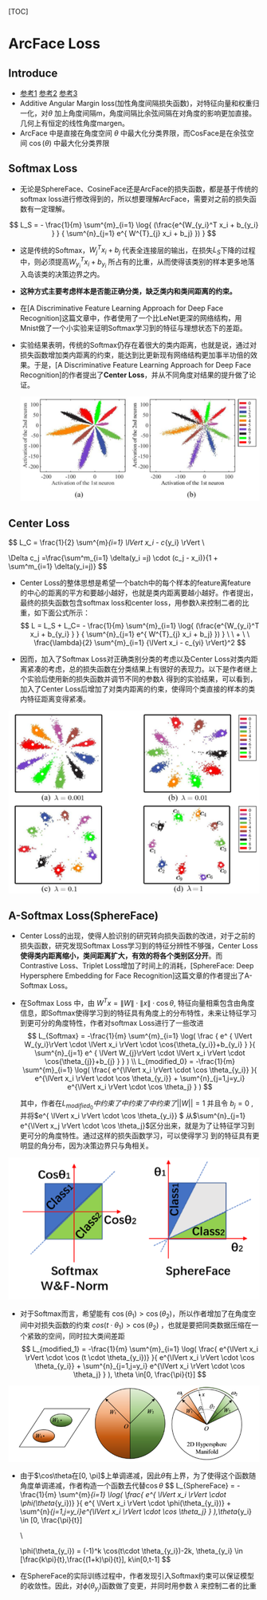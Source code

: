 [TOC]

# ArcFace Loss



## Introduce

- [参考1](https://zhuanlan.zhihu.com/p/76541084) [参考2](https://blog.csdn.net/Wuzebiao2016/article/details/81839452) [参考3](https://blog.csdn.net/duan19920101/article/details/104445423)
- Additive Angular Margin loss(加性角度间隔损失函数)，对特征向量和权重归一化，对$\theta$ 加上角度间隔m，角度间隔比余弦间隔在对角度的影响更加直接。几何上有恒定的线性角度margen。
- ArcFace 中是直接在角度空间 $\theta$ 中最大化分类界限，而CosFace是在余弦空间 $\cos (\theta)$ 中最大化分类界限



## Softmax Loss

- 无论是SphereFace、CosineFace还是ArcFace的损失函数，都是基于传统的softmax loss进行修改得到的，所以想要理解ArcFace，需要对之前的损失函数有一定理解。

$$
L_S = - \frac{1}{m} \sum^{m}_{i=1}  \log{  (\frac{e^{W_{y_i}^T x_i + b_{y_i} }  } { \sum^{n}_{j=1}  e^{ W^{T}_{j} x_i + b_j} }) }
$$

- 这是传统的Softmax，$W_j^T x_i + b_j$ 代表全连接层的输出，在损失$L_S$下降的过程中，则必须提高$W^T_{y_i}x_i+b_{y_i}$ 所占有的比重，从而使得该类别的样本更多地落入岛该类的决策边界之内。

- **这种方式主要考虑样本是否能正确分类，缺乏类内和类间距离的约束。**

- 在[A Discriminative Feature Learning Approach for Deep Face Recognition]这篇文章中，作者使用了一个比LeNet更深的网络结构，用Mnist做了一个小实验来证明Softmax学习到的特征与理想状态下的差距。

- 实验结果表明，传统的Softmax仍存在着很大的类内距离，也就是说，通过对损失函数增加类内距离的约束，能达到比更新现有网络结构更加事半功倍的效果。于是，[A Discriminative Feature Learning Approach for Deep Face Recognition]的作者提出了**Center Loss**，并从不同角度对结果的提升做了论证。

  ![](./img/softmax_loss.jpg)

  

## Center Loss

$$
L_C = \frac{1}{2} \sum^{m}_{i=1} \lVert x_i - c_{y_i} \rVert \\


\Delta c_j =\frac{\sum^m_{i=1} \delta(y_i =j) \cdot (c_j - x_i)}{1 + \sum^m_{i=1} \delta(y_i=j)}
$$



- Center Loss的整体思想是希望一个batch中的每个样本的feature离feature 的中心的距离的平方和要越小越好，也就是类内距离要越小越好。作者提出，最终的损失函数包含softmax loss和center loss，用参数λ来控制二者的比重，如下面公式所示：
  $$
  L = L_S + L_C=  - \frac{1}{m} \sum^{m}_{i=1}  \log{  (\frac{e^{W_{y_i}^T x_i + b_{y_i} }  } { \sum^{n}_{j=1}  e^{ W^{T}_{j} x_i + b_j} }) } \ \ + \ \ \frac{\lambda}{2} \sum^{m}_{i=1} {\lVert x_i - c_{yi} \rVert}^2
  $$
  
- 因而，加入了Softmax Loss对正确类别分类的考虑以及Center Loss对类内距离紧凑的考虑，总的损失函数在分类结果上有很好的表现力。以下是作者继上个实验后使用新的损失函数并调节不同的参数$\lambda$ 得到的实验结果，可以看到，加入了Center Loss后增加了对类内距离的约束，使得同个类直接的样本的类内特征距离变得紧凑。

![](./img/center_loss.jpg)



## A-Softmax Loss(SphereFace)

- Center Loss的出现，使得人脸识别的研究转向损失函数的改进，对于之前的损失函数，研究发现Softmax Loss学习到的特征分辨性不够强，Center Loss **使得类内距离缩小，类间距离扩大，有效的将各个类别区分开**。而Contrastive Loss、Triplet Loss增加了时间上的消耗，[SphereFace: Deep Hypersphere Embedding for Face Recognition]这篇文章的作者提出了A-Softmax Loss。

- 在Softmax Loss 中，由 $W^T x = \lVert W\rVert \cdot \lVert x \rVert \cdot \cos \theta$, 特征向量相乘包含由角度信息，即Softmax使得学习到的特征具有角度上的分布特性，未来让特征学习到更可分的角度特性，作者对softmax Loss进行了一些改进
  $$
  L_{Softmax} = -\frac{1}{m} \sum^{m}_{i=1} 
  \log(
    \frac
    {
      e^ {
  	 \lVert W_{y_i}\rVert \cdot \lVert x_i \rVert \cdot \cos{\theta_{y_i}}+b_{y_i}
  	} 
    }{
       \sum^{n}_{j=1} 
       e^ {
  	   \lVert W_{j}\rVert \cdot \lVert x_i \rVert \cdot \cos{\theta_{j}}+b_{j}
  	 } 
    }
  ) 
  \\
  L_{modified_0} = -\frac{1}{m} \sum^{m}_{i=1} 
  \log(
  	   \frac{
  	   		e^{\lVert x_i \rVert \cdot \cos \theta_{y_i}}
  	   }{
  	   		e^{\lVert x_i \rVert \cdot \cos \theta_{y_i}} + 
  	   		\sum^{n}_{j=1,j=y_i} e^{\lVert x_i \rVert \cdot \cos \theta_j} 
  	   }
  )
  $$
  

  其中，作者在$L_{modified_0} 中约束了中约束了中约束了||W||=1$ 并且令 $b_j = 0$ ,并将$e^{ \lVert x_i \rVert \cdot \cos \theta_{y_i}} $ 从$\sum^{n}_{j=1} e^{\lVert x_j \rVert \cdot \cos \theta_j}$区分出来，就是为了让特征学习到更可分的角度特性。通过这样的损失函数学习，可以使得学习 到的特征具有更明显的角分布，因为决策边界只与角相关。

![](./img/SphereFace.jpg)

- 对于Softmax而言，希望能有 $\cos(\theta_1) > \cos(\theta_2)$，所以作者增加了在角度空间中对损失函数的约束 $cos(t \cdot \theta_1) > \cos(\theta_2)$ ，也就是要把同类数据压缩在一个紧致的空间，同时拉大类间差距
  $$
  L_{modified_1} = -\frac{1}{m} \sum^{m}_{i=1} 
  \log(
  	   \frac{
  	   		e^{\lVert x_i \rVert \cdot \cos (t \cdot \theta_{y_i})}
  	   }{
  	   		e^{\lVert x_i \rVert \cdot \cos \theta_{y_i}} + 
  	   		\sum^{n}_{j=1,j=y_i} e^{\lVert x_i \rVert \cdot \cos \theta_j} 
  	   } 
  ), \theta \in[0, \frac{\pi}{t}]
  $$
  

![](./img/L_modified1.jpg)

- 由于$\cos\theta在[0, \pi]$上单调递减，因此$\theta$有上界，为了使得这个函数随角度单调递减，作者构造一个函数去代替$\cos \theta$
  $$
  L_{SphereFace} = -\frac{1}{m} \sum^{m}_{i=1}
  \log(
  		\frac{
  			e^{ \lVert x_i \rVert \cdot \phi(\theta_{y_i})}
  		}{
  			e^{ \lVert x_i \rVert \cdot \phi(\theta_{y_i})} + 
  			\sum^{n}_{j=1,j=y_i}e^{\lVert x_i \rVert \cdot \cos \theta_j}
  		}
  ),\theta_{y_i} \in [0, \frac{\pi}{t}]
  
  \\
  
  \phi(\theta_{y_i}) = (-1)^k \cos(t\cdot \theta_{y_i})-2k, 
  \theta_{y_i} \in [\frac{k\pi}{t},\frac{(1+k)\pi}{t}], k\in[0,t-1]
  $$
  

- 在SphereFace的实际训练过程中，作者发现引入Softmax约束可以保证模型的收敛性。因此，对$\phi(\theta_{y_i})$函数做了变更，并同时用参数 $\lambda$ 来控制二者的比重
